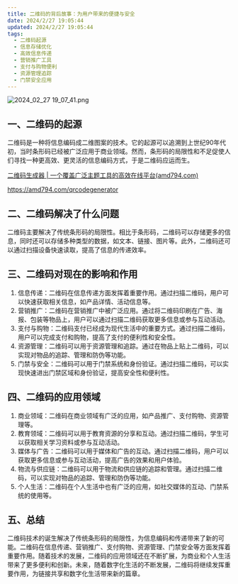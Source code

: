 ```yaml
---
title: 二维码的背后故事：为用户带来的便捷与安全
date: 2024/2/27 19:05:44
updated: 2024/2/27 19:05:44
tags:
  - 二维码起源
  - 信息存储优化
  - 高效信息传递
  - 营销推广工具
  - 支付与购物便利
  - 资源管理追踪
  - 门禁安全应用
---
```



<img src="https://static.cmdragon.cn/blog/images/2024_02_27 19_07_41.png@blog" title="2024_02_27 19_07_41.png" alt="2024_02_27 19_07_41.png"/>

## 一、二维码的起源

二维码是一种将信息编码成二维图案的技术。它的起源可以追溯到上世纪90年代初，当时条形码已经被广泛应用于商业领域。然而，条形码的局限性和不足促使人们寻找一种更高效、更灵活的信息编码方式，于是二维码应运而生。

[二维码生成器 | 一个覆盖广泛主题工具的高效在线平台(amd794.com)](https://amd794.com/qrcodegenerator)

https://amd794.com/qrcodegenerator

## 二、二维码解决了什么问题

二维码主要解决了传统条形码的局限性。相比于条形码，二维码可以存储更多的信息，同时还可以存储多种类型的数据，如文本、链接、图片等。此外，二维码还可以通过扫描设备快速读取，提高了信息的传递效率。

## 三、二维码对现在的影响和作用

1. 信息传递：二维码在信息传递方面发挥着重要作用。通过扫描二维码，用户可以快速获取相关信息，如产品详情、活动信息等。
2. 营销推广：二维码在营销推广中被广泛应用。通过将二维码印刷在广告、海报、包装等物品上，用户可以通过扫描二维码获取更多信息或参与互动活动。
3. 支付与购物：二维码支付已经成为现代生活中的重要方式。通过扫描二维码，用户可以完成支付和购物，提高了支付的便利性和安全性。
4. 资源管理：二维码可以用于资源管理和追踪。通过在物品上贴上二维码，可以实现对物品的追踪、管理和防伪等功能。
5. 门禁与安全：二维码可以用于门禁系统和身份验证。通过扫描二维码，可以实现快速进出门禁区域和身份验证，提高安全性和便利性。

## 四、二维码的应用领域

1. 商业领域：二维码在商业领域有广泛的应用，如产品推广、支付购物、资源管理等。
2. 教育领域：二维码可以用于教育资源的分享和互动。通过扫描二维码，学生可以获取相关学习资料或参与互动活动。
3. 媒体与广告：二维码可以用于媒体和广告的互动。通过扫描二维码，用户可以获取更多信息或参与互动活动，提高广告的效果和用户体验。
4. 物流与供应链：二维码可以用于物流和供应链的追踪和管理。通过扫描二维码，可以实现对物品的追踪、管理和防伪等功能。
5. 个人生活：二维码在个人生活中也有广泛的应用，如社交媒体的互动、门禁系统的使用等。

## 五、总结

二维码技术的诞生解决了传统条形码的局限性，为信息编码和传递带来了新的可能。二维码在信息传递、营销推广、支付购物、资源管理、门禁安全等方面发挥着重要作用。随着技术的发展，二维码的应用领域还在不断扩展，为商业和个人生活带来了更多便利和创新。未来，随着数字化生活的不断发展，二维码将继续发挥重要作用，为链接共享和数字化生活带来新的篇章。
